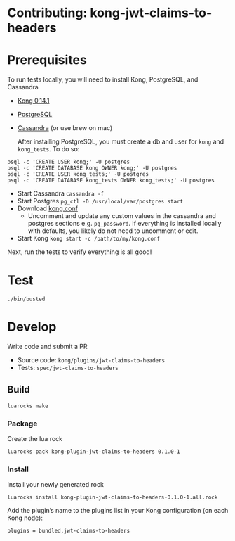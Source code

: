 # Contributing: kong-jwt-claims-to-headers

# Prerequisites

To run tests locally, you will need to install Kong, PostgreSQL, and Cassandra

- [Kong 0.14.1](https://konghq.com/install/)
- [PostgreSQL](https://www.postgresql.org/download/)
- [Cassandra](http://cassandra.apache.org/download/) (or use brew on mac)

  After installing PostgreSQL, you must create a db and user for `kong` and `kong_tests`. To do so:

```shell
psql -c 'CREATE USER kong;' -U postgres
psql -c 'CREATE DATABASE kong OWNER kong;' -U postgres
psql -c 'CREATE USER kong_tests;' -U postgres
psql -c 'CREATE DATABASE kong_tests OWNER kong_tests;' -U postgres
```


- Start Cassandra `cassandra -f`
- Start Postgres `pg_ctl -D /usr/local/var/postgres start`
- Download [kong.conf](https://raw.githubusercontent.com/Kong/kong/0.14.1/kong.conf.default)
  - Uncomment and update any custom values in the cassandra and postgres sections e.g. `pg_password`. If everything is installed locally with defaults, you likely do not need to uncomment or edit.
- Start Kong `kong start -c /path/to/my/kong.conf`

Next, run the tests to verify everything is all good!

# Test

```shell
./bin/busted
```

# Develop

Write code and submit a PR

- Source code: `kong/plugins/jwt-claims-to-headers`
- Tests: `spec/jwt-claims-to-headers`

## Build

```shell
luarocks make
```

### Package

Create the lua rock

```shell
luarocks pack kong-plugin-jwt-claims-to-headers 0.1.0-1
```

### Install

Install your newly generated rock

```shell
luarocks install kong-plugin-jwt-claims-to-headers-0.1.0-1.all.rock
```

Add the plugin’s name to the plugins list in your Kong configuration (on each Kong node):

```shell
plugins = bundled,jwt-claims-to-headers
```

